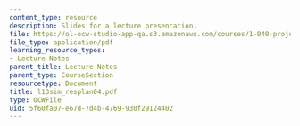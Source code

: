 ```yaml
---
content_type: resource
description: Slides for a lecture presentation.
file: https://ol-ocw-studio-app-qa.s3.amazonaws.com/courses/1-040-project-management-spring-2004/5f60fa07e67d7d4b4769930f29124402_l13sim_resplan04.pdf
file_type: application/pdf
learning_resource_types:
- Lecture Notes
parent_title: Lecture Notes
parent_type: CourseSection
resourcetype: Document
title: l13sim_resplan04.pdf
type: OCWFile
uid: 5f60fa07-e67d-7d4b-4769-930f29124402
---
```

